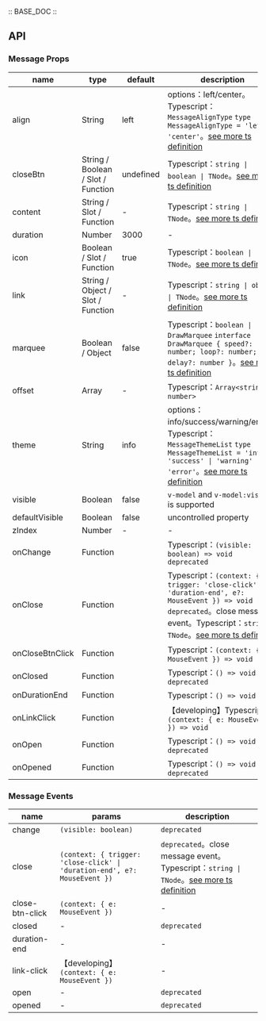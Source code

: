 :: BASE_DOC ::

## API
### Message Props

name | type | default | description | required
-- | -- | -- | -- | --
align | String | left | options：left/center。Typescript：`MessageAlignType` `type MessageAlignType = 'left' \| 'center'`。[see more ts definition](https://github.com/Tencent/tdesign-mobile-vue/tree/develop/src/message/type.ts) | N
closeBtn | String / Boolean / Slot / Function | undefined | Typescript：`string \| boolean \| TNode`。[see more ts definition](https://github.com/Tencent/tdesign-mobile-vue/blob/develop/src/common.ts) | N
content | String / Slot / Function | - | Typescript：`string \| TNode`。[see more ts definition](https://github.com/Tencent/tdesign-mobile-vue/blob/develop/src/common.ts) | N
duration | Number | 3000 | \- | N
icon | Boolean / Slot / Function | true | Typescript：`boolean \| TNode`。[see more ts definition](https://github.com/Tencent/tdesign-mobile-vue/blob/develop/src/common.ts) | N
link | String / Object / Slot / Function | - | Typescript：`string \| object \| TNode`。[see more ts definition](https://github.com/Tencent/tdesign-mobile-vue/blob/develop/src/common.ts) | N
marquee | Boolean / Object | false | Typescript：`boolean \| DrawMarquee` `interface DrawMarquee { speed?: number; loop?: number; delay?: number }`。[see more ts definition](https://github.com/Tencent/tdesign-mobile-vue/tree/develop/src/message/type.ts) | N
offset | Array | - | Typescript：`Array<string \| number>` | N
theme | String | info | options：info/success/warning/error。Typescript：`MessageThemeList` `type MessageThemeList = 'info' \| 'success' \| 'warning' \| 'error'`。[see more ts definition](https://github.com/Tencent/tdesign-mobile-vue/tree/develop/src/message/type.ts) | N
visible | Boolean | false | `v-model` and `v-model:visible` is supported | N
defaultVisible | Boolean | false | uncontrolled property | N
zIndex | Number | - | \- | N
onChange | Function |  | Typescript：`(visible: boolean) => void`<br/>`deprecated` | N
onClose | Function |  | Typescript：`(context: { trigger: 'close-click' \| 'duration-end', e?: MouseEvent }) => void`<br/>`deprecated`。close message event。Typescript：`string \| TNode`。[see more ts definition](https://github.com/Tencent/tdesign-mobile-vue/blob/develop/src/common.ts) | N
onCloseBtnClick | Function |  | Typescript：`(context: { e: MouseEvent }) => void`<br/> | N
onClosed | Function |  | Typescript：`() => void`<br/>`deprecated` | N
onDurationEnd | Function |  | Typescript：`() => void`<br/> | N
onLinkClick | Function |  | 【developing】Typescript：`(context: { e: MouseEvent }) => void`<br/> | N
onOpen | Function |  | Typescript：`() => void`<br/>`deprecated` | N
onOpened | Function |  | Typescript：`() => void`<br/>`deprecated` | N

### Message Events

name | params | description
-- | -- | --
change | `(visible: boolean)` | `deprecated`
close | `(context: { trigger: 'close-click' \| 'duration-end', e?: MouseEvent })` | `deprecated`。close message event。Typescript：`string \| TNode`。[see more ts definition](https://github.com/Tencent/tdesign-mobile-vue/blob/develop/src/common.ts)
close-btn-click | `(context: { e: MouseEvent })` | \-
closed | \- | `deprecated`
duration-end | \- | \-
link-click | 【developing】`(context: { e: MouseEvent })` | \-
open | \- | `deprecated`
opened | \- | `deprecated`
